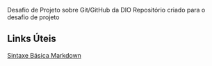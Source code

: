 Desafio de Projeto sobre Git/GitHub da DIO
Repositório criado para o desafio de projeto

## Links Úteis
[Sintaxe Básica Markdown](https://www.markdownguide.org/basic-sintax/)
